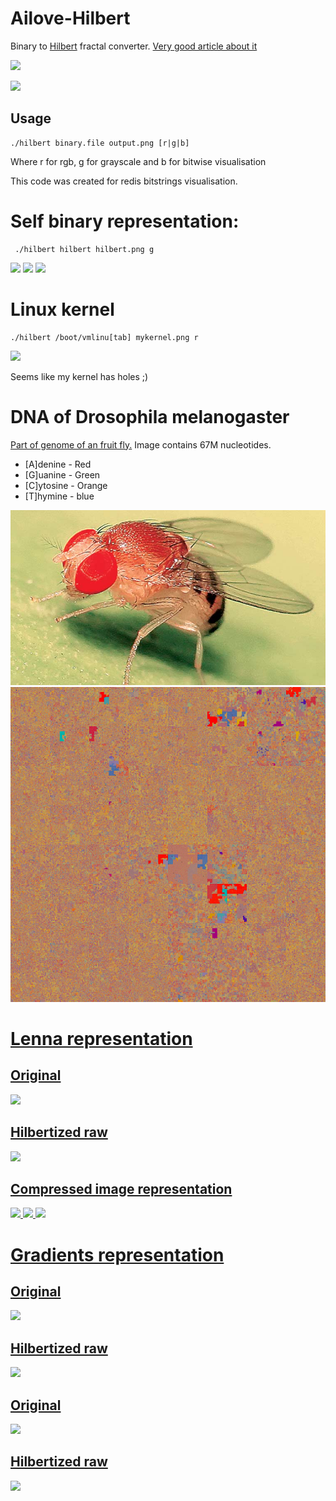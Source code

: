 Ailove-Hilbert
==============

Binary to <a href="http://en.wikipedia.org/wiki/Hilbert_curve">Hilbert</a> fractal converter. 
<a href="http://blog.notdot.net/2009/11/Damn-Cool-Algorithms-Spatial-indexing-with-Quadtrees-and-Hilbert-Curves">Very good article about it</a>

<img src="http://upload.wikimedia.org/wikipedia/commons/4/46/Hilbert_curve.gif">

<a href="http://xkcd.com/195/"><img src="http://imgs.xkcd.com/comics/map_of_the_internet.jpg"></a>

Usage
-----

    ./hilbert binary.file output.png [r|g|b]

Where r for rgb, g for grayscale and b for bitwise visualisation

This code was created for redis bitstrings visualisation. 

Self binary representation:
==============================

     ./hilbert hilbert hilbert.png g

<img src="https://raw.github.com/ailove-lab/Ailove-Hilbert/master/hilbert_r.png">

<img src="https://raw.github.com/ailove-lab/Ailove-Hilbert/master/hilbert_g.png">

<img src="https://raw.github.com/ailove-lab/Ailove-Hilbert/master/hilbert_b.png">

Linux kernel
============

    ./hilbert /boot/vmlinu[tab] mykernel.png r

<img src="https://raw.github.com/ailove-lab/Ailove-Hilbert/master/vmlinuz-3.2.0-4-amd64.png">

Seems like my kernel has holes ;)

DNA of Drosophila melanogaster
==============================

<a href="https://www.ncbi.nlm.nih.gov/genome/47?genome_assembly_id=1508903">Part of genome of an fruit fly.</a> Image contains 67M nucleotides.

- [A]denine - Red
- [G]uanine - Green
- [C]ytosine - Orange
- [T]hymine - blue

<a href="https://www.ncbi.nlm.nih.gov/genome/47?genome_assembly_id=1508903">
<img src="./fruit-fly.jpg" />
</a>

<a href="./genome.png">
<img src="./genome_small.jpg" />
</а>


Lenna representation
====================

Original
--------
<img src="https://raw.github.com/ailove-lab/Ailove-Hilbert/master/lenna.png">

Hilbertized raw
---------------
<img src="https://raw.github.com/ailove-lab/Ailove-Hilbert/master/lenna_r.png">

Compressed image representation
-------------------------------
<img src="https://raw.github.com/ailove-lab/Ailove-Hilbert/master/lenna_bin_r.png">

<img src="https://raw.github.com/ailove-lab/Ailove-Hilbert/master/lenna_bin_g.png">

<img src="https://raw.github.com/ailove-lab/Ailove-Hilbert/master/lenna_bin_b.png">

Gradients representation
========================

Original
--------
<img src="https://raw.github.com/ailove-lab/Ailove-Hilbert/master/gradient.png">

Hilbertized raw
---------------
<img src="https://raw.github.com/ailove-lab/Ailove-Hilbert/master/gradient_r.png">

Original
--------
<img src="https://raw.github.com/ailove-lab/Ailove-Hilbert/master/rgradient.png">

Hilbertized raw
---------------
<img src="https://raw.github.com/ailove-lab/Ailove-Hilbert/master/rgradient_r.png">

